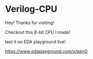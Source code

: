# Verilog-CPU

Hey! Thanks for visiting!

Checkout this 8-bit CPU I made!


test it on EDA playground live!

https://www.edaplayground.com/x/penG
